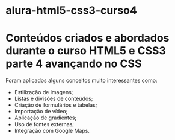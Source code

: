 # alura-html5-css3-curso4


<h1>Conteúdos criados e abordados durante o curso HTML5 e CSS3 parte 4 avançando no CSS</h1>

Foram aplicados alguns conceitos muito interessantes como:

<ul>
  <li>Estilização de imagens;</li>
  <li>Listas e divisões de conteúdos;</li>
  <li>Criação de formulários e tabelas;</li>
  <li>Importação de vídeo;</li>
  <li>Aplicação de gradientes;</li>
  <li>Uso de fontes externas;</li>
  <li>Integração com Google Maps.</li>
</ul>
